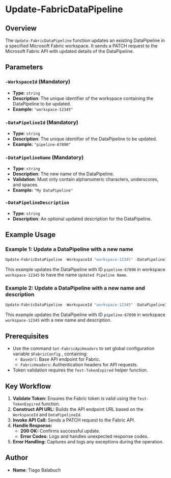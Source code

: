 # Update-FabricDataPipeline

## Overview

The `Update-FabricDataPipeline` function updates an existing DataPipeline in a specified Microsoft Fabric workspace. It sends a PATCH request to the Microsoft Fabric API with updated details of the DataPipeline.

## Parameters

### `-WorkspaceId` (Mandatory)
- **Type**: `string`
- **Description**: The unique identifier of the workspace containing the DataPipeline to be updated.
- **Example:** `"workspace-12345"`

### `-DataPipelineId` (Mandatory)
- **Type**: `string`
- **Description**: The unique identifier of the DataPipeline to be updated.
- **Example:** `"pipeline-67890"`

### `-DataPipelineName` (Mandatory)
- **Type**: `string`
- **Description**: The new name of the DataPipeline.
- **Validation**: Must only contain alphanumeric characters, underscores, and spaces.
- **Example:** `"My DataPipeline"`

### `-DataPipelineDescription`
- **Type**: `string`
- **Description**: An optional updated description for the DataPipeline.

## Example Usage

### Example 1: Update a DataPipeline with a new name
```powershell
Update-FabricDataPipeline -WorkspaceId "workspace-12345" -DataPipelineId "pipeline-67890" -DataPipelineName "Updated Pipeline Name"
```
This example updates the DataPipeline with ID `pipeline-67890` in workspace `workspace-12345` to have the name `Updated Pipeline Name`.

### Example 2: Update a DataPipeline with a new name and description
```powershell
Update-FabricDataPipeline -WorkspaceId "workspace-12345" -DataPipelineId "pipeline-67890" -DataPipelineName "Updated Pipeline Name" -DataPipelineDescription "This is the updated description."
```
This example updates the DataPipeline with ID `pipeline-67890` in workspace `workspace-12345` with a new name and description.

## Prerequisites
- Use the command `Set-FabricApiHeaders` to set global configuration variable `$FabricConfig` , containing:
  - `BaseUrl`: Base API endpoint for Fabric.
  - `FabricHeaders`: Authentication headers for API requests.
- Token validation requires the `Test-TokenExpired` helper function.

## Key Workflow

1. **Validate Token:** Ensures the Fabric token is valid using the `Test-TokenExpired` function.
2. **Construct API URL:** Builds the API endpoint URL based on the `WorkspaceId` and `DataPipelineId`.
3. **Invoke API Call:** Sends a PATCH request to the Fabric API.
4. **Handle Response:**
   - **200 OK:** Confirms successful update.
   - **Error Codes:** Logs and handles unexpected response codes.
5. **Error Handling:** Captures and logs any exceptions during the operation.

## Author
- **Name**: Tiago Balabuch
